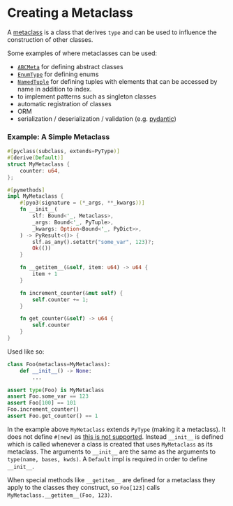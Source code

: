 # Creating a Metaclass
A [metaclass](https://docs.python.org/3/reference/datamodel.html#metaclasses) is a class that derives `type` and can
be used to influence the construction of other classes.

Some examples of where metaclasses can be used:

- [`ABCMeta`](https://docs.python.org/3/library/abc.html) for defining abstract classes
- [`EnumType`](https://docs.python.org/3/library/enum.html) for defining enums
- [`NamedTuple`](https://docs.python.org/3/library/typing.html#typing.NamedTuple) for defining tuples with elements
  that can be accessed by name in addition to index.
- to implement patterns such as singleton classes
- automatic registration of classes
- ORM
- serialization / deserialization / validation (e.g. [pydantic](https://docs.pydantic.dev/latest/api/base_model/))

### Example: A Simple Metaclass

```rust
#[pyclass(subclass, extends=PyType)]
#[derive(Default)]
struct MyMetaclass {
    counter: u64,
};

#[pymethods]
impl MyMetaclass {
    #[pyo3(signature = (*_args, **_kwargs))]
    fn __init__(
        slf: Bound<'_, Metaclass>,
        _args: Bound<'_, PyTuple>,
        _kwargs: Option<Bound<'_, PyDict>>,
    ) -> PyResult<()> {
        slf.as_any().setattr("some_var", 123)?;
        Ok(())
    }

    fn __getitem__(&self, item: u64) -> u64 {
        item + 1
    }

    fn increment_counter(&mut self) {
        self.counter += 1;
    }

    fn get_counter(&self) -> u64 {
        self.counter
    }
}
```

Used like so:
```python
class Foo(metaclass=MyMetaclass):
    def __init__() -> None:
        ...

assert type(Foo) is MyMetaclass
assert Foo.some_var == 123
assert Foo[100] == 101
Foo.increment_counter()
assert Foo.get_counter() == 1
```

In the example above `MyMetaclass` extends `PyType` (making it a metaclass). It does not define `#[new]` as
[this is not supported](https://docs.python.org/3/c-api/type.html#c.PyType_FromMetaclass). Instead `__init__` is
defined which is called whenever a class is created that uses `MyMetaclass` as its metaclass.
The arguments to `__init__` are the same as the arguments to `type(name, bases, kwds)`. A `Default` impl is required
in order to define `__init__`.

When special methods like `__getitem__` are defined for a metaclass they apply to the classes they construct, so
`Foo[123]` calls `MyMetaclass.__getitem__(Foo, 123)`.
